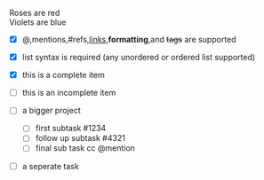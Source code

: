 Roses are red  
Violets are blue  

- [x] @,mentions,#refs,[links](),**formatting**,and <del>tags</del> are supported
- [x] list syntax is required (any unordered or ordered list supported)
- [x] this is a complete item
- [ ] this is an incomplete item

- [ ] a bigger project
  - [ ] first subtask #1234
  - [ ] follow up subtask #4321
  - [ ] final sub task cc @mention
- [ ] a seperate task
